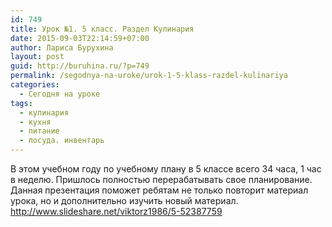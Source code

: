 ```yaml
---
id: 749
title: Урок №1. 5 класс. Раздел Кулинария
date: 2015-09-03T22:14:59+07:00
author: Лариса Бурухина
layout: post
guid: http://buruhina.ru/?p=749
permalink: /segodnya-na-uroke/urok-1-5-klass-razdel-kulinariya
categories:
  - Сегодня на уроке
tags:
  - кулинария
  - кухня
  - питание
  - посуда. инвентарь
---
```

В этом учебном году по учебному плану в 5 классе всего 34 часа, 1 час в неделю. Пришлось полностью перерабатывать свое планирование. Данная презентация поможет ребятам не только повторит материал урока, но и дополнительно изучить новый материал.  
<a href="http://www.slideshare.net/viktorz1986/5-52387759" target="_blank">http://www.slideshare.net/viktorz1986/5-52387759</a>